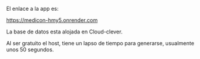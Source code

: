 El enlace a la app es:

https://medicon-hmy5.onrender.com

La base de datos esta alojada en Cloud-clever.

Al ser gratuito el host, tiene un lapso de tiempo para generarse, usualmente unos 50 segundos.
